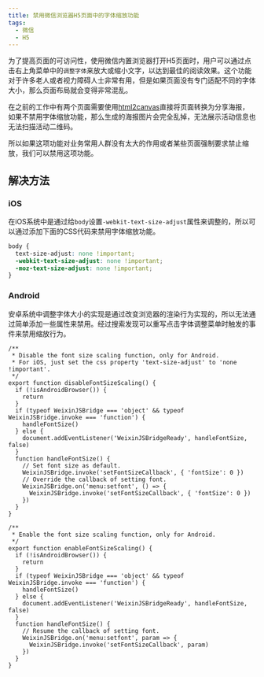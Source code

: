 ```yaml
---
title: 禁用微信浏览器H5页面中的字体缩放功能
tags:
  - 微信
  - H5
---
```


为了提高页面的可访问性，使用微信内置浏览器打开H5页面时，用户可以通过点击右上角菜单中的`调整字体`来放大或缩小文字，以达到最佳的阅读效果。这个功能对于许多老人或者视力障碍人士非常有用，但是如果页面没有专门适配不同的字体大小，那么页面布局就会变得非常混乱。

在之前的工作中有两个页面需要使用[html2canvas](https://github.com/niklasvh/html2canvas)直接将页面转换为分享海报，如果不禁用字体缩放功能，那么生成的海报图片会完全乱掉，无法展示活动信息也无法扫描活动二维码。

所以如果这项功能对业务常用人群没有太大的作用或者某些页面强制要求禁止缩放，我们可以禁用这项功能。
<!-- more -->
## 解决方法

### iOS

在iOS系统中是通过给`body`设置`-webkit-text-size-adjust`属性来调整的，所以可以通过添加下面的CSS代码来禁用字体缩放功能。

``` css
body {
  text-size-adjust: none !important;
  -webkit-text-size-adjust: none !important;
  -moz-text-size-adjust: none !important;
}
```

### Android

安卓系统中调整字体大小的实现是通过改变浏览器的渲染行为实现的，所以无法通过简单添加一些属性来禁用。经过搜索发现可以重写点击字体调整菜单时触发的事件来禁用缩放行为。

``` js{14-21,36-41}
/**
 * Disable the font size scaling function, only for Android.
 * For iOS, just set the css property 'text-size-adjust' to 'none !important'.
 */
export function disableFontSizeScaling() {
  if (!isAndroidBrowser()) {
    return
  }
  if (typeof WeixinJSBridge === 'object' && typeof WeixinJSBridge.invoke === 'function') {
    handleFontSize()
  } else {
    document.addEventListener('WeixinJSBridgeReady', handleFontSize, false)
  }
  function handleFontSize() {
    // Set font size as default.
    WeixinJSBridge.invoke('setFontSizeCallback', { 'fontSize': 0 })
    // Override the callback of setting font.
    WeixinJSBridge.on('menu:setfont', () => {
      WeixinJSBridge.invoke('setFontSizeCallback', { 'fontSize': 0 })
    })
  }
}

/**
 * Enable the font size scaling function, only for Android.
 */
export function enableFontSizeScaling() {
  if (!isAndroidBrowser()) {
    return
  }
  if (typeof WeixinJSBridge === 'object' && typeof WeixinJSBridge.invoke === 'function') {
    handleFontSize()
  } else {
    document.addEventListener('WeixinJSBridgeReady', handleFontSize, false)
  }
  function handleFontSize() {
    // Resume the callback of setting font.
    WeixinJSBridge.on('menu:setfont', param => {
      WeixinJSBridge.invoke('setFontSizeCallback', param)
    })
  }
}
```
